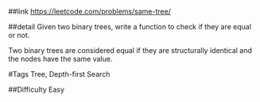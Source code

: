 ##link
https://leetcode.com/problems/same-tree/

##detail
Given two binary trees, write a function to check if they are equal or not.

Two binary trees are considered equal if they are structurally identical and the nodes have the same value.

#Tags
Tree, Depth-first Search

##Difficulty
Easy
